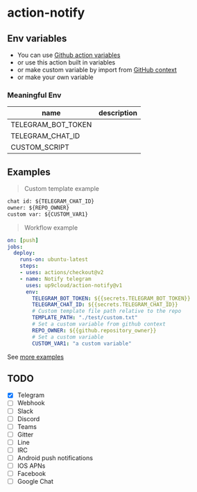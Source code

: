 # action-notify

## Env variables

- You can use [Github action variables](https://docs.github.com/en/actions/configuring-and-managing-workflows/using-environment-variables#default-environment-variables)
- or use this action built in variables
- or make custom variable by import from [GitHub context](https://docs.github.com/en/actions/reference/context-and-expression-syntax-for-github-actions#contexts)
- or make your own variable

### Meaningful Env

| name               | description |
| ------------------ | ----------- |
| TELEGRAM_BOT_TOKEN |             |
| TELEGRAM_CHAT_ID   |             |
| CUSTOM_SCRIPT      |             |

## Examples

> Custom template example

```txt
chat id: ${TELEGRAM_CHAT_ID}
owner: ${REPO_OWNER}
custom var: ${CUSTOM_VAR1}
```

> Workflow example

```yml
on: [push]
jobs:
  deploy:
    runs-on: ubuntu-latest
    steps:
    - uses: actions/checkout@v2
    - name: Notify telegram
      uses: up9cloud/action-notify@v1
      env:
        TELEGRAM_BOT_TOKEN: ${{secrets.TELEGRAM_BOT_TOKEN}}
        TELEGRAM_CHAT_ID: ${{secrets.TELEGRAM_CHAT_ID}}
        # Custom template file path relative to the repo
        TEMPLATE_PATH: "./test/custom.txt"
        # Set a custom variable from github context
        REPO_OWNER: ${{github.repository_owner}}
        # Set a custom variable
        CUSTOM_VAR1: "a custom variable"
```

See [more examples](https://github.com/up9cloud/action-notify/blob/master/.github/workflows/main.yml)

## TODO

- [x] Telegram
- [ ] Webhook
- [ ] Slack
- [ ] Discord
- [ ] Teams
- [ ] Gitter
- [ ] Line
- [ ] IRC
- [ ] Android push notifications
- [ ] IOS APNs
- [ ] Facebook
- [ ] Google Chat
